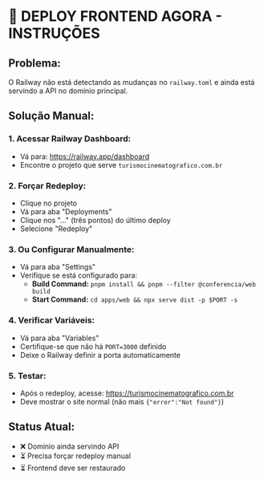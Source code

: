 # 🚀 DEPLOY FRONTEND AGORA - INSTRUÇÕES

## Problema:

O Railway não está detectando as mudanças no `railway.toml` e ainda está servindo a API no domínio principal.

## Solução Manual:

### 1. Acessar Railway Dashboard:

- Vá para: https://railway.app/dashboard
- Encontre o projeto que serve `turismocinematografico.com.br`

### 2. Forçar Redeploy:

- Clique no projeto
- Vá para aba "Deployments"
- Clique nos "..." (três pontos) do último deploy
- Selecione "Redeploy"

### 3. Ou Configurar Manualmente:

- Vá para aba "Settings"
- Verifique se está configurado para:
  - **Build Command:** `pnpm install && pnpm --filter @conferencia/web build`
  - **Start Command:** `cd apps/web && npx serve dist -p $PORT -s`

### 4. Verificar Variáveis:

- Vá para aba "Variables"
- Certifique-se que não há `PORT=3000` definido
- Deixe o Railway definir a porta automaticamente

### 5. Testar:

- Após o redeploy, acesse: https://turismocinematografico.com.br
- Deve mostrar o site normal (não mais `{"error":"Not found"}`)

## Status Atual:

- ❌ Domínio ainda servindo API
- ⏳ Precisa forçar redeploy manual
- ⏳ Frontend deve ser restaurado
